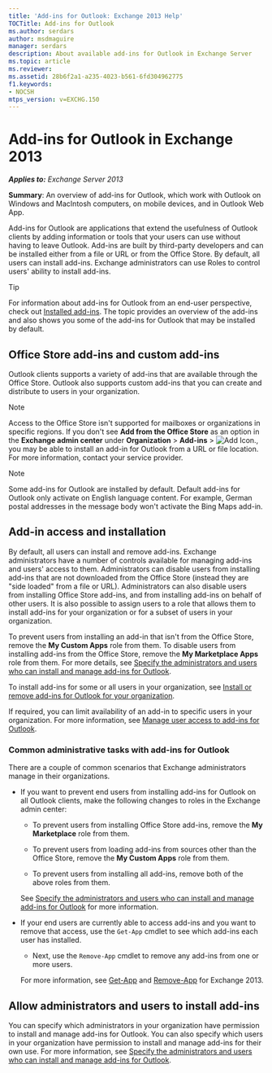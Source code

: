 ```yaml
---
title: 'Add-ins for Outlook: Exchange 2013 Help'
TOCTitle: Add-ins for Outlook
ms.author: serdars
author: msdmaguire
manager: serdars
description: About available add-ins for Outlook in Exchange Server
ms.topic: article
ms.reviewer:
ms.assetid: 28b6f2a1-a235-4023-b561-6fd304962775
f1.keywords:
- NOCSH
mtps_version: v=EXCHG.150
---
```


# Add-ins for Outlook in Exchange 2013

_**Applies to:** Exchange Server 2013_

 **Summary**: An overview of add-ins for Outlook, which work with Outlook on Windows and MacIntosh computers, on mobile devices, and in Outlook Web App.

Add-ins for Outlook are applications that extend the usefulness of Outlook clients by adding information or tools that your users can use without having to leave Outlook. Add-ins are built by third-party developers and can be installed either from a file or URL or from the Office Store. By default, all users can install add-ins. Exchange administrators can use Roles to control users' ability to install add-ins.

> [!TIP]
> For information about add-ins for Outlook from an end-user perspective, check out [Installed add-ins](https://support.microsoft.com/office/a61762b7-7a82-47bd-b14e-bbc15eaeb70f). The topic provides an overview of the add-ins and also shows you some of the add-ins for Outlook that may be installed by default.

## Office Store add-ins and custom add-ins

Outlook clients supports a variety of add-ins that are available through the Office Store. Outlook also supports custom add-ins that you can create and distribute to users in your organization.

> [!NOTE]
> Access to the Office Store isn't supported for mailboxes or organizations in specific regions. If you don't see **Add from the Office Store** as an option in the **Exchange admin center** under **Organization** \> **Add-ins** \> ![Add Icon.](images/ITPro_EAC_AddIcon.gif), you may be able to install an add-in for Outlook from a URL or file location. For more information, contact your service provider.

> [!NOTE]
> Some add-ins for Outlook are installed by default. Default add-ins for Outlook only activate on English language content. For example, German postal addresses in the message body won't activate the Bing Maps add-in.

## Add-in access and installation

By default, all users can install and remove add-ins. Exchange administrators have a number of controls available for managing add-ins and users' access to them. Administrators can disable users from installing add-ins that are not downloaded from the Office Store (instead they are "side loaded" from a file or URL). Administrators can also disable users from installing Office Store add-ins, and from installing add-ins on behalf of other users. It is also possible to assign users to a role that allows them to install add-ins for your organization or for a subset of users in your organization.

To prevent users from installing an add-in that isn't from the Office Store, remove the **My Custom Apps** role from them. To disable users from installing add-ins from the Office Store, remove the **My Marketplace Apps** role from them. For more details, see [Specify the administrators and users who can install and manage add-ins for Outlook](specify-who-can-install-and-manage-add-ins-exchange-2013-help.md).

To install add-ins for some or all users in your organization, see [Install or remove add-ins for Outlook for your organization](install-or-remove-outlook-add-ins-exchange-2013-help.md).

If required, you can limit availability of an add-in to specific users in your organization. For more information, see [Manage user access to add-ins for Outlook](manage-user-access-to-add-ins-exchange-2013-help.md).

### Common administrative tasks with add-ins for Outlook

There are a couple of common scenarios that Exchange administrators manage in their organizations.

- If you want to prevent end users from installing add-ins for Outlook on all Outlook clients, make the following changes to roles in the Exchange admin center:

  - To prevent users from installing Office Store add-ins, remove the **My Marketplace** role from them.

  - To prevent users from loading add-ins from sources other than the Office Store, remove the **My Custom Apps** role from them.

  - To prevent users from installing all add-ins, remove both of the above roles from them.

  See [Specify the administrators and users who can install and manage add-ins for Outlook](specify-who-can-install-and-manage-add-ins-exchange-2013-help.md) for more information.

- If your end users are currently able to access add-ins and you want to remove that access, use the `Get-App` cmdlet to see which add-ins each user has installed.

  - Next, use the `Remove-App` cmdlet to remove any add-ins from one or more users.

  For more information, see [Get-App](/powershell/module/exchange/get-app) and [Remove-App](/powershell/module/exchange/remove-app) for Exchange 2013.

## Allow administrators and users to install add-ins

You can specify which administrators in your organization have permission to install and manage add-ins for Outlook. You can also specify which users in your organization have permission to install and manage add-ins for their own use. For more information, see [Specify the administrators and users who can install and manage add-ins for Outlook](specify-who-can-install-and-manage-add-ins-exchange-2013-help.md).
